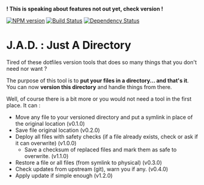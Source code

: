 **! This is speaking about features not out yet, check version !**

[![NPM version][npm-image]][npm-url] [![Build Status][travis-image]][travis-url] [![Dependency Status][daviddm-image]][daviddm-url]

# J.A.D. : Just A Directory

Tired of these dotfiles version tools that does so many things that you don't need nor want ?

The purpose of this tool is to **put your files in a directory... and that's it**.
You can now **version this directory** and handle things from there.

Well, of course there is a bit more or you would not need a tool in the first place.
It can : 
* Move any file to your versioned directory and put a symlink in place of the original location (v0.1.0)
* Save file original location (v0.2.0)
* Deploy all files with safety checks (if a file already exists, check or ask if it can overwrite) (v1.0.0)
    * Save a checksum of replaced files and mark them as safe to overwrite. (v1.1.0)
* Restore a file or all files (from symlink to physical) (v0.3.0)
* Check updates from upstream (git), warn you if any. (v0.4.0)
* Apply update if simple enough (v1.2.0)

[npm-image]: https://img.shields.io/npm/v/jad.svg
[npm-url]: https://npmjs.org/package/jad
[travis-image]: https://travis-ci.org/AdrienHorgnies/just-a-directory.svg?branch=master
[travis-url]: https://travis-ci.org/AdrienHorgnies/just-a-directory
[daviddm-image]: https://david-dm.org/AdrienHorgnies/just-a-directory.svg?theme=shields.io
[daviddm-url]: https://david-dm.org/AdrienHorgnies/just-a-directory
